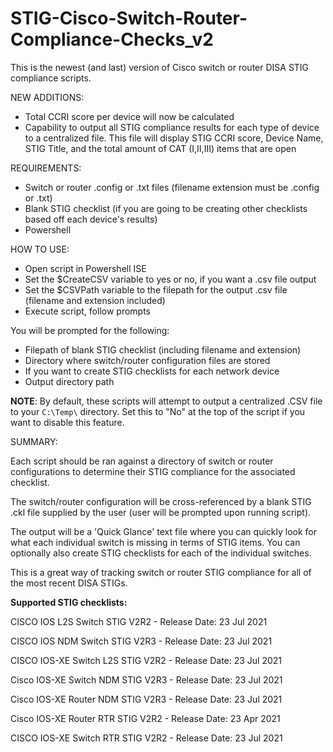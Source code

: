 # STIG-Cisco-Switch-Router-Compliance-Checks_v2
This is the newest (and last) version of Cisco switch or router DISA STIG compliance scripts.

NEW ADDITIONS:
- Total CCRI score per device will now be calculated
- Capability to output all STIG compliance results for each type of device to a centralized file. This file will display STIG CCRI score, Device Name, STIG Title, and the total amount of CAT (I,II,III) items that are open

REQUIREMENTS:
- Switch or router .config or .txt files (filename extension must be .config or .txt)
- Blank STIG checklist (if you are going to be creating other checklists based off each device's results)
- Powershell

HOW TO USE:
- Open script in Powershell ISE
- Set the $CreateCSV variable to yes or no, if you want a .csv file output
- Set the $CSVPath variable to the filepath for the output .csv file (filename and extension included)
- Execute script, follow prompts

You will be prompted for the following:
- Filepath of blank STIG checklist (including filename and extension)
- Directory where switch/router configuration files are stored
- If you want to create STIG checklists for each network device
- Output directory path

**NOTE**: By default, these scripts will attempt to output a centralized .CSV file to your `C:\Temp\` directory. Set this to "No" at the top of the script if you want to disable this feature. 


SUMMARY:

Each script should be ran against a directory of switch or router configurations to determine their STIG compliance for the associated checklist.

The switch/router configuration will be cross-referenced by a blank STIG .ckl file supplied by the user (user will be prompted upon running script).

The output will be a 'Quick Glance' text file where you can quickly look for what each individual switch is missing in terms of STIG items. You can optionally also create STIG checklists for each of the individual switches.

This is a great way of tracking switch or router STIG compliance for all of the most recent DISA STIGs.

**Supported STIG checklists:**

CISCO IOS L2S Switch STIG V2R2 - Release Date: 23 Jul 2021

CISCO IOS NDM Switch STIG V2R3 - Release Date: 23 Jul 2021

CISCO IOS-XE Switch L2S STIG V2R2 - Release Date: 23 Jul 2021

Cisco IOS-XE Switch NDM STIG V2R3 - Release Date: 23 Jul 2021

Cisco IOS-XE Router NDM STIG V2R3 - Release Date: 23 Jul 2021

Cisco IOS-XE Router RTR STIG V2R2 - Release Date: 23 Apr 2021

CISCO IOS-XE Switch RTR STIG V2R2 - Release Date: 23 Jul 2021

